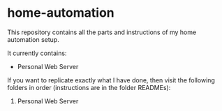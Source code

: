 # home-automation
This repository contains all the parts and instructions of my home automation setup.

It currently contains:

* Personal Web Server

If you want to replicate exactly what I have done, then visit the following folders in order (instructions are in the folder READMEs):

1. Personal Web Server
